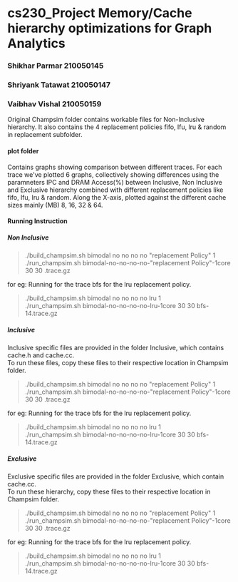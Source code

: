 # cs230_Project Memory/Cache hierarchy optimizations for Graph Analytics  

### Shikhar Parmar   210050145 
### Shriyank Tatawat 210050147
### Vaibhav Vishal   210050159

Original Champsim folder contains workable files for Non-Inclusive hierarchy.
It also contains the 4 replacement policies fifo, lfu, lru & random in replacement subfolder.


#### plot folder 
Contains graphs showing comparison between different traces.
For each trace we've plotted 6 graphs, collectively showing differences using the paramneters IPC and DRAM Access(%) between Inclusive, Non Inclusive and Exclusive hierarchy combined with different replacement policies like fifo, lfu, lru & random. Along the X-axis, plotted against the different cache sizes mainly (MB) 8, 16, 32 & 64.

#### Running Instruction
##### Non Inclusive

> ./build_champsim.sh bimodal no no no no "replacement Policy" 1  <br>
> ./run_champsim.sh bimodal-no-no-no-no-"replacement Policy"-1core 30 30 <Trace Name>.trace.gz <br>

for eg: Running for the trace bfs for the lru replacement policy.<br>
> ./build_champsim.sh bimodal no no no no lru 1 <br>
> ./run_champsim.sh bimodal-no-no-no-no-lru-1core 30 30 bfs-14.trace.gz <br>

##### Inclusive

Inclusive specific files are provided in the folder Inclusive, which contains cache.h and cache.cc.<br>
To run these files, copy these files to their respective location in Champsim folder.<br>

> ./build_champsim.sh bimodal no no no no "replacement Policy" 1  <br>
> ./run_champsim.sh bimodal-no-no-no-no-"replacement Policy"-1core 30 30 <Trace Name>.trace.gz <br>

for eg: Running for the trace bfs for the lru replacement policy.<br>
> ./build_champsim.sh bimodal no no no no lru 1 <br>
> ./run_champsim.sh bimodal-no-no-no-no-lru-1core 30 30 bfs-14.trace.gz <br>


##### Exclusive

Exclusive specific files are provided in the folder Exclusive, which contain cache.cc.<br>
To run these hierarchy, copy these files to their respective location in Champsim folder.<br>

> ./build_champsim.sh bimodal no no no no "replacement Policy" 1  <br>
> ./run_champsim.sh bimodal-no-no-no-no-"replacement Policy"-1core 30 30 <Trace Name>.trace.gz <br>

for eg: Running for the trace bfs for the lru replacement policy.<br>
> ./build_champsim.sh bimodal no no no no lru 1 <br>
> ./run_champsim.sh bimodal-no-no-no-no-lru-1core 30 30 bfs-14.trace.gz <br>
